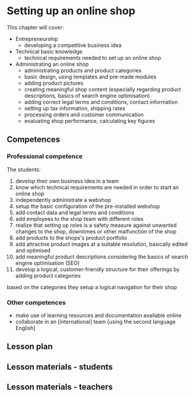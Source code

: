 # Setting up an online shop

This chapter will cover:

* Entrepreneurship
  * developing a competitive business idea
* Technical basic knowledge
  * technical requirements needed to set up an online shop
* Administrating an online shop
  * administrating products and product categories
  * basic design, using templates and pre-made modules
  * adding product pictures
  * creating meaningful shop content \(especially regarding product descriptions, basics of search engine optimisation\)
  * adding correct legal terms and conditions, contact information
  * setting up tax information, shipping rates
  * processing orders and customer communication
  * evaluating shop performance, calculating key figures

## Competences

### Professional competence

The students:

1. develop their own business idea in a team
2. know which technical requirements are needed in order to start an online shop
3. independently administrate a webshop
4. setup the basic configuration of the pre-installed webshop
5. add contact data and legal terms and conditions
6. add employees to the shop team with different roles
7. realize that setting up roles is a safety measure against unwanted changes to the shop, downtimes or other malfunction of the shop
8. add products to the shops's product portfolio
9. add attractive product images at a suitable resolution, basically edited and optimised
10. add meaningful product descriptions considering the basics of search engine optimisation \(SEO\)
11. develop a logical, customer-friendly structure for their offerings by adding product categories

based on the categories they setup a logical navigation for their shop

### Other competences

* make use of learning resources and documentation available online
* collaborate in an \[international\] team \[using the second language English\]

## Lesson plan

## Lesson materials - students

## Lesson materials - teachers



